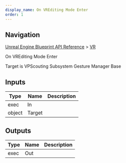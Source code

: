 ```yaml
---
display_name: On VREditing Mode Enter
order: 1
---
```

## Navigation

[Unreal Engine Blueprint API Reference](https://dev.epicgames.com/documentation/en-us/unreal-engine/BlueprintAPI) > [VR](https://dev.epicgames.com/documentation/en-us/unreal-engine/BlueprintAPI/VR)

On VREditing Mode Enter

Target is VPScouting Subsystem Gesture Manager Base

## Inputs

| Type | Name | Description |
| --- | --- | --- |
| exec | In |  |
| object | Target |  |

## Outputs

| Type | Name | Description |
| --- | --- | --- |
| exec | Out |  |
